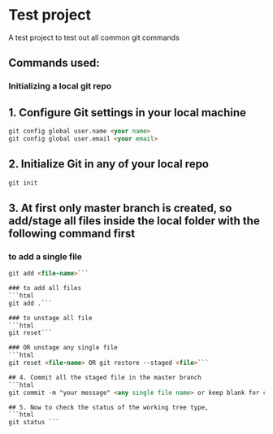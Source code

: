 # **Test project**

A test project to test out all common git commands

## Commands used:

### Initializing a local git repo

## 1. Configure Git settings in your local machine
```html 
git config global user.name <your name>
git config global user.email <your email>
```

## 2. Initialize Git in any of your local repo
```html
git init 
```

## 3. At first only master branch is created, so add/stage all files inside the local folder with the following command first

### to add a single file 
```html 
git add <file-name>```

### to add all files
```html 
git add .```

### to unstage all file
```html 
git reset```

### OR unstage any single file
```html 
git reset <file-name> OR git restore --staged <file>```

## 4. Commit all the staged file in the master branch
```html 
git commit -m "your message" <any single file name> or keep blank for commtting all staged file at once ```

## 5. Now to check the status of the working tree type,
```html 
git status ```





